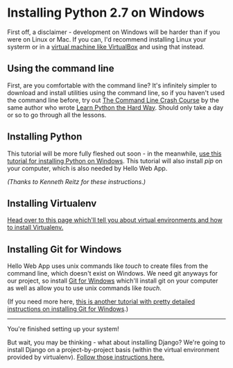 # Installing Python 2.7 on Windows

First off, a disclaimer - development on Windows will be harder than if you were
on Linux or Mac. If you can, I'd recommend installing Linux your systerm or in a
[virtual machine like VirtualBox](https://help.ubuntu.com/community/VirtualBox)
and using that instead. 

## Using the command line

First, are you comfortable with the command line? It's infinitely simpler to
download and install utilities using the command line, so if you
haven't used the command line before, try out [The Command Line Crash
Course](http://cli.learncodethehardway.org/book/) by the same author who wrote
[Learn Python the Hard Way](learnpythonthehardway.org). Should only take a day
or so to go through all the lessons.

## Installing Python

This tutorial will be more fully fleshed out soon - in the meanwhile, [use this
tutorial for installing Python on
Windows](http://docs.python-guide.org/en/latest/starting/install/win/). This
tutorial will also install *pip* on your computer, which is also needed by Hello
Web App.

*(Thanks to Kenneth Reitz for these instructions.)*

## Installing Virtualenv

[Head over to this page which'll tell you about virtual environments and how to
install
Virtualenv.](https://github.com/limedaring/HelloWebApp/blob/master/installation-instructions/virtualenv-installation.md) 

## Installing Git for Windows

Hello Web App uses unix commands like *touch* to create files from the command
line, which doesn't exist on Windows. We need git anyways for our project, so
install [Git for Windows](https://git-for-windows.github.io/) which'll install
git on your computer as well as allow you to use unix commands like *touch*.

(If you need more here, [this is another tutorial with pretty detailed
instructions on installing
Git for Windows](http://lostechies.com/jasonmeridth/2009/06/01/git-for-windows-developers-git-series-part-1/).)

- - -

You're finished setting up your system!

But wait, you may be thinking - what about installing Django? We're going to
install Django on a project-by-project basis (within the virtual environment
provided by virtualenv). [Follow those instructions
here.](https://github.com/limedaring/HelloWebApp/blob/master/installation-instructions/starting-your-project.md)

